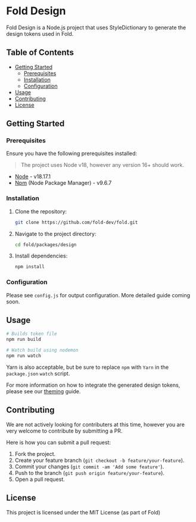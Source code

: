# Fold Design

Fold Design is a Node.js project that uses StyleDictionary to generate the design tokens used in Fold. 

## Table of Contents

- [Getting Started](#getting-started)
    - [Prerequisites](#prerequisites)
    - [Installation](#installation)
    - [Configuration](#configuration)
- [Usage](#usage)
- [Contributing](#contributing)
- [License](#license)

## Getting Started

### Prerequisites

Ensure you have the following prerequisites installed:

> The project uses Node v18, however any version 16+ should work.

- [Node](https://nodejs.org/) - v18.17.1
- [Npm](https://www.npmjs.com/) (Node Package Manager) - v9.6.7

### Installation

1. Clone the repository:

   ```bash
   git clone https://github.com/fold-dev/fold.git
   ```

2. Navigate to the project directory:

   ```bash
   cd fold/packages/design
   ```

3. Install dependencies:

   ```bash
   npm install
   ```

### Configuration

Please see `config.js` for output configuration. More detailed guide coming soon.

## Usage

```bash
# Builds token file
npm run build

# Watch build using nodemon
npm run watch
```

Yarn is also acceptable, but be sure to replace `npm` with `Yarn` in the `package.json` `watch` script.

For more information on how to integrate the generated design tokens, 
please see our [theming](http://fold.dev/docs/theming) guide.

## Contributing

We are not actively looking for contributers at this time, however you are very welcome to contribute by submitting a PR. 

Here is how you can submit a pull request:

1. Fork the project.
2. Create your feature branch (`git checkout -b feature/your-feature`).
3. Commit your changes (`git commit -am 'Add some feature'`).
4. Push to the branch (`git push origin feature/your-feature`).
5. Open a pull request.

## License

This project is licensed under the MIT License (as part of Fold)
